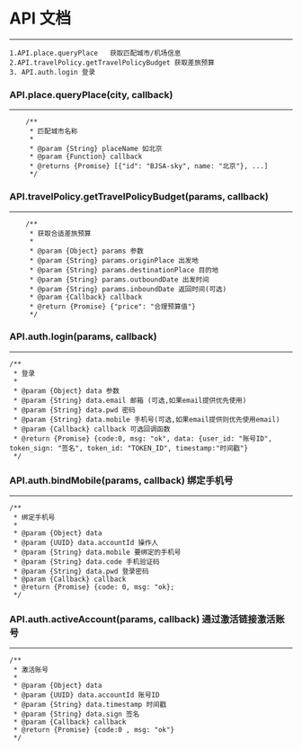 # API 文档
---

    1.API.place.queryPlace   获取匹配城市/机场信息
    2.API.travelPolicy.getTravelPolicyBudget 获取差旅预算
    3. API.auth.login 登录


### API.place.queryPlace(city, callback)
---

```
    /**
     * 匹配城市名称
     *
     * @param {String} placeName 如北京
     * @param {Function} callback
     * @returns {Promise} [{"id": "BJSA-sky", name: "北京"}, ...]
     */
```

### API.travelPolicy.getTravelPolicyBudget(params, callback)
---

```
    /**
     * 获取合适差旅预算
     *
     * @param {Object} params 参数
     * @param {String} params.originPlace 出发地
     * @param {String} params.destinationPlace 目的地
     * @param {String} params.outboundDate 出发时间
     * @param {String} params.inboundDate 返回时间(可选)
     * @param {Callback} callback
     * @return {Promise} {"price": "合理预算值"}
     */
```

### API.auth.login(params, callback)
---

```
/**
 * 登录
 *
 * @param {Object} data 参数
 * @param {String} data.email 邮箱 (可选,如果email提供优先使用)
 * @param {String} data.pwd 密码
 * @param {String} data.mobile 手机号(可选,如果email提供则优先使用email)
 * @param {Callback} callback 可选回调函数
 * @return {Promise} {code:0, msg: "ok", data: {user_id: "账号ID", token_sign: "签名", token_id: "TOKEN_ID", timestamp:"时间戳"}
 */
```

### API.auth.bindMobile(params, callback) 绑定手机号
---

```
/**
 * 绑定手机号
 *
 * @param {Object} data
 * @param {UUID} data.accountId 操作人
 * @param {String} data.mobile 要绑定的手机号
 * @param {String} data.code 手机验证码
 * @param {String} data.pwd 登录密码
 * @param {Callback} callback
 * @return {Promise} {code: 0, msg: "ok};
 */
```

### API.auth.activeAccount(params, callback) 通过激活链接激活账号
---

```
/**
 * 激活账号
 *
 * @param {Object} data
 * @param {UUID} data.accountId 账号ID
 * @param {String} data.timestamp 时间戳
 * @param {String} data.sign 签名
 * @param {Callback} callback
 * @return {Promise} {code:0 , msg: "ok"}
 */
```